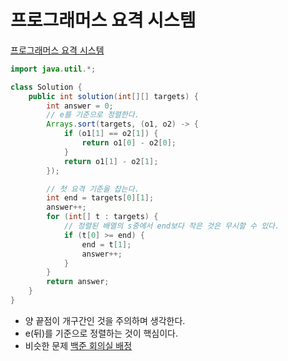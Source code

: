 # 프로그래머스 요격 시스템
[프로그래머스 요격 시스템](https://school.programmers.co.kr/learn/courses/30/lessons/181188)
```java
import java.util.*;

class Solution {
    public int solution(int[][] targets) {
        int answer = 0;
        // e를 기준으로 정렬한다.
        Arrays.sort(targets, (o1, o2) -> {
            if (o1[1] == o2[1]) {
                return o1[0] - o2[0];
            }
            return o1[1] - o2[1];
        });

        // 첫 요격 기준을 잡는다.
        int end = targets[0][1];
        answer++;
        for (int[] t : targets) {
            // 정렬된 배열의 s중에서 end보다 작은 것은 무시할 수 있다.
            if (t[0] >= end) {
                end = t[1];
                answer++;
            }
        }
        return answer;
    }
}
```
* 양 끝점이 개구간인 것을 주의하며 생각한다.
* e(뒤)를 기준으로 정렬하는 것이 핵심이다.
* 비슷한 문제 [백준 회의실 배정](https://www.acmicpc.net/problem/1931) 